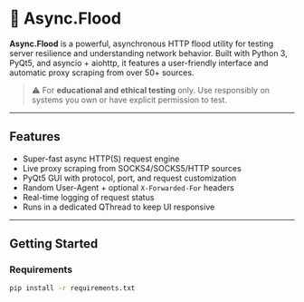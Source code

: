 # 🌊 Async.Flood

**Async.Flood** is a powerful, asynchronous HTTP flood utility for testing server resilience and understanding network behavior. Built with Python 3, PyQt5, and asyncio + aiohttp, it features a user-friendly interface and automatic proxy scraping from over 50+ sources.

> ⚠️ For **educational and ethical testing** only. Use responsibly on systems you own or have explicit permission to test.

---

## Features

- Super-fast async HTTP(S) request engine  
- Live proxy scraping from SOCKS4/SOCKS5/HTTP sources  
- PyQt5 GUI with protocol, port, and request customization  
- Random User-Agent + optional `X-Forwarded-For` headers  
- Real-time logging of request status  
- Runs in a dedicated QThread to keep UI responsive  

---

## Getting Started

### Requirements

```bash
pip install -r requirements.txt
